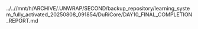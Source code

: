 ../..//mnt/h/ARCHIVE/.UNWRAP/SECOND/backup_repository/learning_system_fully_activated_20250808_091854/DuRiCore/DAY10_FINAL_COMPLETION_REPORT.md